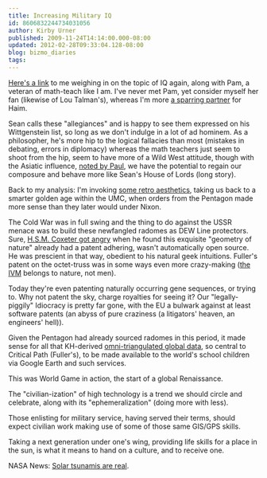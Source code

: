 ```yaml
---
title: Increasing Military IQ
id: 8606832244734031056
author: Kirby Urner
published: 2009-11-24T14:14:00.000-08:00
updated: 2012-02-28T09:33:04.128-08:00
blog: bizmo_diaries
tags: 
---
```


[Here's a link](http://mathforum.org/kb/message.jspa?messageID=6912499&tstart=0) to me weighing in on the topic of IQ again, along with Pam, a veteran of math-teach like I am.  I've never met Pam, yet consider myself her fan (likewise of Lou Talman's), whereas I'm more [a sparring partner](http://mybizmo.blogspot.com/2006/05/battle-lost.html) for Haim.

Sean calls these "allegiances" and is happy to see them expressed on his Wittgenstein list, so long as we don't indulge in a lot of ad hominem.  As a philosopher, he's more hip to the logical fallacies than most (mistakes in debating, errors in diplomacy) whereas the math teachers just seem to shoot from the hip, seem to have more of a Wild West attitude, though with the Asiatic influence, [noted by Paul](http://mathforum.org/kb/message.jspa?messageID=6911836&tstart=0), we have the potential to regain our composure and behave more like Sean's House of Lords (long story).

Back to my analysis:  I'm invoking [some retro aesthetics](http://synchronofile.com/the-lost-inventions-of-buckminster-fuller-kindle-edition/), taking us back to a smarter golden age within the UMC, when orders from the Pentagon made more sense than they later would under Nixon.

The Cold War was in full swing and the thing to do against the USSR menace was to build these newfangled radomes as DEW Line protectors.  Sure, [H.S.M. Coxeter got angry](http://mybizmo.blogspot.com/2006/09/quick-account.html) when he found this exquisite "geometry of nature" already had a patent adhering, wasn't automatically open source.  He was prescient in that way, obedient to his natural geek intuitions.  Fuller's patent on the octet-truss was in some ways even more crazy-making ([the IVM](http://www.grunch.net/synergetics/ivm.html) belongs to nature, not men).

Today they're even patenting naturally occurring gene sequences, or trying to.  Why not patent the sky, charge royalties for seeing it?  Our "legally-piggily" Idiocracy is pretty far gone, with the EU a bulwark against at least software patents (an abyss of pure craziness (a litigators' heaven, an engineers' hell)).

Given the Pentagon had already sourced radomes in this period, it made sense for all that KH-derived [omni-triangulated global data](http://mybizmo.blogspot.com/2009/02/news-and-views.html), so central to Critical Path (Fuller's), to be made available to the world's school children via Google Earth and such services.

This was World Game in action, the start of a global Renaissance.

The "civilian-ization" of high technology is a trend we should circle and celebrate, along with its "ephemeralization" (doing more with less).

Those enlisting for military service, having served their terms, should expect civilian work making use of some of those same GIS/GPS skills.

Taking a next generation under one's wing, providing life skills for a place in the sun, is what it means to hand on a culture, and to receive one.

NASA News:  [Solar tsunamis are real](http://science.nasa.gov/headlines/y2009/24nov_solartsunami.htm?list760659).